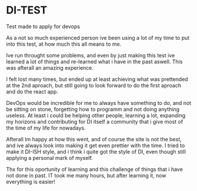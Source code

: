 # DI-TEST
 Test made to apply for devops

As a not so much experienced person ive been using a lot of my time to put into this test, at how much this all means to me.

Ive run throught some problems, and even by just making this test ive learned a lot of things and re-learned what i have in the past aswell. This was afterall an amazing experience.

I felt lost many times, but ended up at least achieving what was prettended at the 2nd aproach, but still going to look forward to do the first aproach and do the react app.

DevOps would be incredible for me to always have something to do, and not be sitting on stone, forgetting how to programm and not doing anything useless. At least i could be helping other people, learning a lot, expanding my horizons and contributing for DI itself a community that i give most of the time of my life for nowadays.

Afterall Im happy at how this went, and of course the site is not the best, and ive always look into making it get even prettier with the time. I tried to make it DI-ISH style, and i think i quite got the style of DI, even though still applying a personal mark of myself.

Thx for this oportunity of learning and this challenge of things that i have not done in past. IT took me many hours, but after learning it, now everything is easier!
